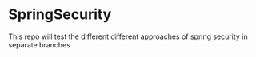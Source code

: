 # SpringSecurity
This repo will test the different different approaches of spring security in separate branches
